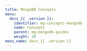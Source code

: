 ```yaml
---
title: MongoDB Concepts
menu:
  docs_{{ .version }}:
    identifier: mg-concepts-mongodb
    name: Concepts
    parent: mg-mongodb-guides
    weight: 20
menu_name: docs_{{ .version }}
---
```

